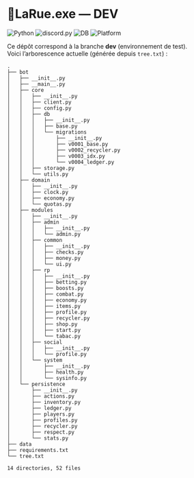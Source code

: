 # 👾LaRue.exe — DEV

![Python](https://img.shields.io/badge/python-3.12%2B-blue)
![discord.py](https://img.shields.io/badge/discord.py-app__commands-green)
![DB](https://img.shields.io/badge/SQLite-WAL-lightgrey)
![Platform](https://img.shields.io/badge/Env-DEV-orange)

Ce dépôt correspond à la branche **dev** (environnement de test).  
Voici l’arborescence actuelle (générée depuis `tree.txt`) :

```text
.
├── bot
│   ├── __init__.py
│   ├── __main__.py
│   ├── core
│   │   ├── __init__.py
│   │   ├── client.py
│   │   ├── config.py
│   │   ├── db
│   │   │   ├── __init__.py
│   │   │   ├── base.py
│   │   │   └── migrations
│   │   │       ├── __init__.py
│   │   │       ├── v0001_base.py
│   │   │       ├── v0002_recycler.py
│   │   │       ├── v0003_idx.py
│   │   │       └── v0004_ledger.py
│   │   ├── storage.py
│   │   └── utils.py
│   ├── domain
│   │   ├── __init__.py
│   │   ├── clock.py
│   │   ├── economy.py
│   │   └── quotas.py
│   ├── modules
│   │   ├── __init__.py
│   │   ├── admin
│   │   │   ├── __init__.py
│   │   │   └── admin.py
│   │   ├── common
│   │   │   ├── __init__.py
│   │   │   ├── checks.py
│   │   │   ├── money.py
│   │   │   └── ui.py
│   │   ├── rp
│   │   │   ├── __init__.py
│   │   │   ├── betting.py
│   │   │   ├── boosts.py
│   │   │   ├── combat.py
│   │   │   ├── economy.py
│   │   │   ├── items.py
│   │   │   ├── profile.py
│   │   │   ├── recycler.py
│   │   │   ├── shop.py
│   │   │   ├── start.py
│   │   │   └── tabac.py
│   │   ├── social
│   │   │   ├── __init__.py
│   │   │   └── profile.py
│   │   └── system
│   │       ├── __init__.py
│   │       ├── health.py
│   │       └── sysinfo.py
│   └── persistence
│       ├── __init__.py
│       ├── actions.py
│       ├── inventory.py
│       ├── ledger.py
│       ├── players.py
│       ├── profiles.py
│       ├── recycler.py
│       ├── respect.py
│       └── stats.py
├── data
├── requirements.txt
└── tree.txt

14 directories, 52 files